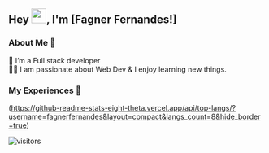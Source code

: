 ## Hey <img src="https://github.com/TheDudeThatCode/TheDudeThatCode/blob/master/Assets/Hi.gif" width="29px">, I'm [Fagner Fernandes!] 




### About Me 🚀
🌱 I’m a Full stack developer </br>
👨‍💻  I am passionate about Web Dev & I enjoy learning new things. </br>

### My Experiences 🙌
(https://github-readme-stats-eight-theta.vercel.app/api/top-langs/?username=fagnerfernandes&layout=compact&langs_count=8&hide_border=true)
<br />

![visitors](https://visitor-badge.laobi.icu/badge?page_id=fagnerfernandes.fagnerfernandes)
